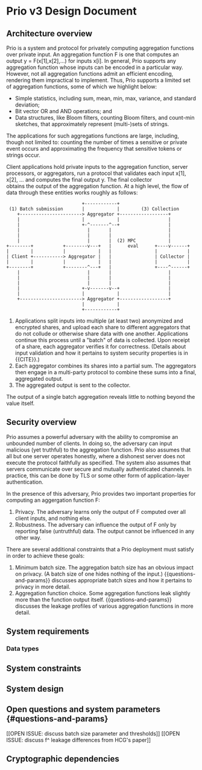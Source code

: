 # Prio v3 Design Document

## Architecture overview

Prio is a system and protocol for privately computing aggregation functions over private 
input. An aggregation function F is one that computes an output y = F(x[1],x[2],...) for inputs
x[i]. In general, Prio supports any aggregation function whose inputs can be encoded in a 
particular way. However, not all aggregation functions admit an efficient encoding, rendering
them impractical to implement. Thus, Prio supports a limited set of aggregation functions, 
some of which we highlight below:

- Simple statistics, including sum, mean, min, max, variance, and standard deviation;
- Bit vector OR and AND operations; and
- Data structures, like Bloom filters, counting Bloom filters, and count-min sketches, that approximately represent (multi-)sets of strings.

The applications for such aggregations functions are large, including, though not limited to:
counting the number of times a sensitive or private event occurs and approximating the frequency
that sensitive tokens or strings occur.

Client applications hold private inputs to the aggregation function, server processors,
or aggregators, run a protocol that validates each input x[1], x[2], ... and computes the final output y. The final collector  
obtains the output of the aggregation function. At a high level, the flow of data through
these entities works roughly as follows:

~~~
                            +------------+     
 (1) Batch submission       |            |        (3) Collection
    +-----------------------> Aggregator +------------------+
    |                       |            |                  |
    |                       +-^-------^--+                  |
    |                         |       |                     |
    |                         |       |                     |
    |                         |       |  (2) MPC            |
+--------+           +--------v---+   |      eval      +----v------+
|        |           |            |   |                |           |
| Client +-----------> Aggregator |   |                | Collector |
|        |           |            |   |                |           |
+--------+           +--------^---+   |                +----^------+
    |                         |       |                     |
    |                         |       |                     | 
    |                         |       |                     |
    |                       +-v-------v--+                  |
    |                       |            |                  |
    +-----------------------> Aggregator +------------------+
                            |            |
                            +------------+
~~~ 

1. Applications split inputs into multiple (at least two) anonymized and encrypted shares,
   and upload each share to different aggregators that do not collude or otherwise share 
   data with one another. Applications continue this process until a "batch" of data is 
   collected. Upon receipt of a share, each aggregator verifies it for correctness. 
   (Details about input validation and how it pertains to system security properties is 
   in {{CITE}}.)
2. Each aggregator combines its shares into a partial sum. The aggregators then engage 
   in a multi-party protocol to combine these sums into a final, aggregated output.
3. The aggregated output is sent to the collector.

The output of a single batch aggregation reveals little to nothing beyond the value itself.

## Security overview

Prio assumes a powerful adversary with the ability to compromise an unbounded number of 
clients. In doing so, the adversary can input malicious (yet truthful) to the aggregation 
function. Prio also assumes that all but one server operates honestly, where a dishonest
server does not execute the protocol faithfully as specified. The system also assumes
that servers communicate over secure and mutually authenticated channels. In practice,
this can be done by TLS or some other form of application-layer authentication.

In the presence of this adversary, Prio provides two important properties for computing 
an aggergation function F:

1. Privacy. The adversary learns only the output of F computed over all client inputs, 
   and nothing else. 
1. Robustness. The adversary can influence the output of F only by reporting false 
   (untruthful) data. The output cannot be influenced in any other way.

There are several additional constraints that a Prio deployment must satisfy in order
to achieve these goals:

1. Minimum batch size. The aggregation batch size has an obvious impact on privacy.
   (A batch size of one hides nothing of the input.) {{questions-and-params}} discusses
   appropriate batch sizes and how it pertains to privacy in more detail.
2. Aggregation function choice. Some aggregation functions leak slightly more than the 
   function output itself. {{questions-and-params}} discusses the leakage profiles of 
   various aggregation functions in more detail.

## System requirements

### Data types

## System constraints

## System design

## Open questions and system parameters {#questions-and-params}

[[OPEN ISSUE: discuss batch size parameter and thresholds]]
[[OPEN ISSUE: discuss f^ leakage differences from HCG's paper]]

## Cryptographic dependencies
